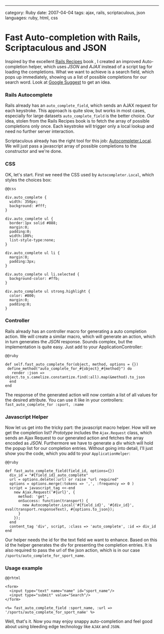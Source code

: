 --- 
category: Ruby
date: 2007-04-04
tags: ajax, rails, scriptaculous, json
languages: ruby, html, css

Fast Auto-completion with Rails, Scriptaculous and JSON
=======================================================

Inspired by the excellent [Rails Recipes][1] book , I created an
improved Auto-completion helper, which uses _JSON_ and _AJAX_ instead
of a script tag for loading the completions. What we want to achieve
is a search field, which pops up immediately, showing us a list of
possible completions for our search word. Look at [Google Suggest][2]
to get an idea.

### Rails Autocomplete

Rails already has an `auto_complete_field`, which sends an AJAX
request for each keystroke. This approach is quite slow, but works in
most cases, especially for large datasets `auto_complete_field` is the
better choice. Our idea, stolen from the Rails Recipes book is to
fetch the array of possible completions only once. Each keystroke will
trigger only a local lookup and need no further server interaction.

Scriptaculous already has the right tool for this job:
[Autocompleter.Local][3].  We will just pass a javascript array of
possible completions to the constructor and we're done.


### CSS

OK, let's start. First we need the CSS used by `Autocompleter.Local`,
which styles the choices box:

    @@css

    div.auto_complete {
      width: 350px;
      background: #fff;
    }
    
    div.auto_complete ul {
      border:1px solid #888;
      margin:0;
      padding:0;
      width:100%;
      list-style-type:none;
    }
    
    div.auto_complete ul li {
      margin:0;
      padding:3px;
    }
    
    div.auto_complete ul li.selected {
      background-color: #ffb;
    }
    
    div.auto_complete ul strong.highlight {
      color: #800;
      margin:0;
      padding:0;
    }
    


### Controller

Rails already has an controller macro for generating a auto completion
action. We will create a similar macro, which will generate an action,
which in turn generates the _JSON_ response. Sounds complex, but the
implementation is quite easy. Just add to your ApplicationController:

    @@ruby

    def self.fast_auto_complete_for(object, method, options = {})
     define_method("auto_complete_for_#{object}_#{method}") do
       render :json => object.to_s.camelize.constantize.find(:all).map(&method).to_json
      end
    end
    
The response of the generated action will now contain a list of all
values for the desired attribute. You can use it like in your
controllers: `fast_auto_complete_for :sport, :name`

### Javascript Helper

Now let us get into the tricky part: the javascript macro helper. How
will we get the completion list? _Prototype_ includes the `Ajax.Request`
class, which sends an Ajax Request to our generated action and fetches
the array encoded as _JSON_. Furthermore we have to generate a div which
will hold the popup list for our completion entries. Without going
into detail, I'll just show you the code, which you add to your
`ApplicationHelper`:

    @@ruby

    def fast_auto_complete_field(field_id, options={})
      div_id = "#{field_id}_auto_complete"
      url = options.delete(:url) or raise "url required"
      options = options.merge(:tokens => ',', :frequency => 0 )
      script = javascript_tag <<-end
        new Ajax.Request('#{url}', {
          method: 'get',
          onSuccess: function(transport) {
            new Autocompleter.Local('#{field_id}', '#{div_id}', eval(transport.responseText), #{options.to_json});
          }
        });
      end
      content_tag 'div', script, :class => 'auto_complete', :id => div_id
    end
    
Our helper needs the id for the text field we want to enhance. Based
on this id the helper generates the div for presenting the completion
entries. It is also required to pass the url of the json action, which
is in our case `/sports/auto_complete_for_sport_name`. 

### Usage example

    @@rhtml

    <form>
      <input type="text" name="name" id="sport_name"/>
      <input type="submit" value="Search"/>
    </form>
    
    <%= fast_auto_complete_field :sport_name, :url => '/sports/auto_complete_for_sport_name' %>
    
Well, that's it. Now you may enjoy snappy auto-completion and feel
good about using bleeding edge technology like `AJAX` and `JSON`.


[1]: http://www.pragmaticprogrammer.com/titles/fr_rr/
[2]: http://labs.google.com/suggest/
[3]: http://wiki.script.aculo.us/scriptaculous/show/Autocompleter.Local